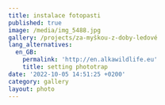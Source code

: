 ```yaml
---
title: instalace fotopasti
published: true
image: /media/img_5488.jpg
gallery: /projects/za-myškou-z-doby-ledové
lang_alternatives:
  en_GB:
    permalink: 'http://en.alkawildlife.eu'
    title: setting phototrap
date: '2022-10-05 14:51:25 +0200'
category: gallery
layout: photo
---
```


